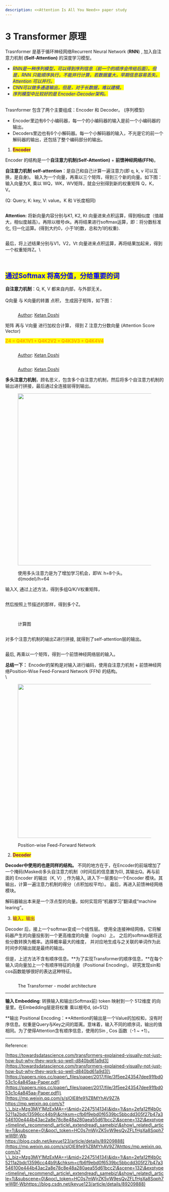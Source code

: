```yaml
---
description: <<Attention Is All You Need>> paper study
---
```


# 3️ Transformer 原理

Trasnformer 是基于循环神经网络Recurrent Neural Network (**RNN**) , 加入自注意力机制 **(Self-Attention)** 的深度学习模型。

* _<mark style="color:blue;">RNN是一种序列模型，可以得到序列信息（前一个的顺序会传给后面）。但是，RNN 只能顺序执行，不能并行计算，若数据量大，早期信息容易丢失。Attention 可以并行。</mark>_
* _<mark style="color:blue;">CNN可以做多通道输出，但是，对于长数据，难以建模。</mark>_
* _<mark style="color:blue;">序列模型中比较好的是 Encoder-Decoder架构。</mark>_

\
Trasnformer 包含了两个主要组成：Encoder 和 Decoder。 (序列模型)

* Encoder里边有6个小编码器，每一个的小编码器的输入是前一个小编码器的输出。
* Decoders里边也有6个小解码器。每一个小解码器的输入，不光是它的前一个解码器的输出，还包括了整个编码部分的输出。

1. <mark style="color:purple;">**Encoder**</mark>

Encoder 的结构是一个**自注意力机制(Self-Attention)** + **前馈神经网络(FFN)**。

**自注意力机制 self-attention**：是自己和自己计算一遍注意力(即 q, k, v 可以互换，是自身)。 输入为一个向量，再乘以三个矩阵，得到三个新的向量。如下图：输入向量为X, 乘以 WQ，WK，WV矩阵，就会分别得到新的权重矩阵 Q，K，V。

(Q: Query, K: key, V: value。K 和 V长度相同)

<figure><img src="../../.gitbook/assets/self-attention-1.png" alt=""><figcaption></figcaption></figure>



**Attention:** 将新向量内容分别与K1, K2, Kt 向量进来点积运算，得到相似度（值越大，相似度越高）。再除以根号dk。再将结果进行softmax运算，即：将分数标准化, 归一化运算。(得到大约0，小于1的数，总和为1的权重).

<figure><img src="../../.gitbook/assets/image (1) (1) (1) (1) (1).png" alt=""><figcaption></figcaption></figure>

最后，将上述结果分别与V1，V2，Vt 向量进来点积运算，再将结果加起来，得到一个权重矩阵Z。\


<figure><img src="../../.gitbook/assets/image (1) (1) (1).png" alt=""><figcaption></figcaption></figure>

<figure><img src="../../.gitbook/assets/image (3) (1).png" alt=""><figcaption></figcaption></figure>

## <mark style="color:blue;">通过Softmax 将高分值，分给重要的词</mark>



**自注意力机制**：Q, K, V 都来自内部，与外部无关。\
&#x20;                           \
Q向量 与 K向量的转置 点积， 生成因子矩阵，如下图：

<figure><img src="../../.gitbook/assets/QxK.PNG" alt=""><figcaption><p><a href="https://towardsdatascience.com/transformers-explained-visually-not-just-how-but-why-they-work-so-well-d840bd61a9d3">Author</a>: <a href="https://ketanhdoshi.medium.com/?source=post_page-----d840bd61a9d3--------------------------------">Ketan Doshi</a></p></figcaption></figure>

矩阵 再与 V向量 进行加权合计算， 得到 Z 注意力分数向量  (Attention Score Vector)&#x20;

&#x20;         <mark style="color:orange;">**Z4 = Q4K1V1 + Q4K2V2 + Q4K3V3 + Q4K4V4**</mark>

<figure><img src="../../.gitbook/assets/QKxV.PNG" alt=""><figcaption><p><a href="https://towardsdatascience.com/transformers-explained-visually-not-just-how-but-why-they-work-so-well-d840bd61a9d3">Author</a>: <a href="https://ketanhdoshi.medium.com/?source=post_page-----d840bd61a9d3--------------------------------">Ketan Doshi</a></p></figcaption></figure>

<figure><img src="../../.gitbook/assets/QKV.PNG" alt=""><figcaption><p><a href="https://towardsdatascience.com/transformers-explained-visually-not-just-how-but-why-they-work-so-well-d840bd61a9d3">Author</a>: <a href="https://ketanhdoshi.medium.com/?source=post_page-----d840bd61a9d3--------------------------------">Ketan Doshi</a></p></figcaption></figure>



**多头注意力机制**，顾名思义，包含多个自注意力机制，然后将多个自注意力机制的输出进行拼接，最后通过全连接层得到输出。

<figure><img src="../../.gitbook/assets/image (16).png" alt="" width="545"><figcaption><p>使用多头注意力是为了增加学习机会，即W. h=8个头。 d(model)/h=64</p></figcaption></figure>

输入X, 通过上述方法，得到多组Q/K/V权重矩阵，

<figure><img src="../../.gitbook/assets/image (5) (1).png" alt=""><figcaption></figcaption></figure>

然后按照上节描述的那样，得到多个Z。



<figure><img src="../../.gitbook/assets/image (6) (1).png" alt=""><figcaption></figcaption></figure>

<figure><img src="../../.gitbook/assets/image (13).png" alt=""><figcaption><p>计算图</p></figcaption></figure>

<figure><img src="../../.gitbook/assets/image (14).png" alt=""><figcaption></figcaption></figure>

对多个注意力机制的输出Z进行拼接, 就得到了self-attention层的输出。

<figure><img src="../../.gitbook/assets/image (7) (1).png" alt=""><figcaption></figcaption></figure>

最后, 再乘以一个矩阵，得到一个前馈神经网络层的输入。

**总结一下：** Encoder的架构是对输入进行编码，使用自注意力机制 + 前馈神经网络Position-Wise Feed-Forward Network (FFN) 的结构。\
\


<figure><img src="../../.gitbook/assets/image (1) (1).png" alt="" width="488"><figcaption><p>Position-wise Feed-Forward Network</p></figcaption></figure>

2. <mark style="color:purple;">**Decoder**</mark>

**Decoder中使用的也是同样的结构。** 不同的地方在于，在Encoder的前端增加了一个掩码(Masked)多头自注意力机制（t时间后的信息置为0), 其输出Q。再与前面的 Encoder 的输出（K, V）, 作为输入, 进入下一层类似一个Encoder 模块。其输出，计算一遍注意力机制的得分（点积加权平均）。 最后，再进入前馈神经网络模块。

解码器输出本来是一个浮点型的向量。如何实现将“机器学习”翻译成“machine learing”。

3. <mark style="color:purple;">输入，输出</mark>

Decoder 后，接上一个softmax变成一个线性层。 使用全连接神经网络，它将解码器产生的向量投影到一个更高维度的向量（logits）上。 之后的softmax层将这些分数转换为概率。选择概率最大的维度， 并对应地生成与之关联的单词作为此时间步的输出就是最终的输出。

但是，上述方法不含有顺序信息。**为了实现Transformer的顺序信息，**在每个输入词向量加上一个有顺序特征的向量（Positional Encoding)， 研究发现sin和cos函数能够很好的表达这种特征。

<figure><img src="../../.gitbook/assets/image (8).png" alt=""><figcaption><p>The Transformer - model architecture</p></figcaption></figure>

***

**输入 Embedding**: 转换输入和输出(Softmax前) token 映射到一个 512维度 的向量里。在Embedding层是将权重 乘以根号d, (d=512)

**输出 Positional Encoding：**Attention的输出是一个Value的加权和，没有时序信息。权重是Query与Key之间的距离。意味着，输入不同的顺序词，输出的值相同。为了使得Attention含有顺序信息，使用的Sin , Cos 函数（-1 \~ +1）。

***



Reference:&#x20;

[https://towardsdatascience.com/transformers-explained-visually-not-just-how-but-why-they-work-so-well-d840bd61a9d3](https://towardsdatascience.com/transformers-explained-visually-not-just-how-but-why-they-work-so-well-d840bd61a9d3)\
[https://papers.nips.cc/paper\_files/paper/2017/file/3f5ee243547dee91fbd053c1c4a845aa-Paper.pdf](https://papers.nips.cc/paper\_files/paper/2017/file/3f5ee243547dee91fbd053c1c4a845aa-Paper.pdf)\
[https://mp.weixin.qq.com/s/slOlE8fe91jZBMYhAV9Z7A\
https://mp.weixin.qq.com/s?\_\_biz=Mzg3MjY1MzExMA==\&mid=2247514134\&idx=1\&sn=2efa12ff4b0c5211a2bdc13596cc44b9\&chksm=cfb6f9ebd0f6539bc5bbcdd305f27b47a3546100e444b43ac2a8e78c8e48a280aea55d61bcc2\&scene=132\&exptype=timeline\_recommend\_article\_extendread\_samebiz\&show\_related\_article=1\&subscene=0\&poc\_token=HC0s7mWjrZK5vW9esQvZFLfHgXa8Sqph7wWBf-Wb\
https://blog.csdn.net/keyue123/article/details/89209888](https://mp.weixin.qq.com/s/slOlE8fe91jZBMYhAV9Z7Ahttps:/mp.weixin.qq.com/s?\_\_biz=Mzg3MjY1MzExMA==\&mid=2247514134\&idx=1\&sn=2efa12ff4b0c5211a2bdc13596cc44b9\&chksm=cfb6f9ebd0f6539bc5bbcdd305f27b47a3546100e444b43ac2a8e78c8e48a280aea55d61bcc2\&scene=132\&exptype=timeline\_recommend\_article\_extendread\_samebiz\&show\_related\_article=1\&subscene=0\&poc\_token=HC0s7mWjrZK5vW9esQvZFLfHgXa8Sqph7wWBf-Wbhttps://blog.csdn.net/keyue123/article/details/89209888)
